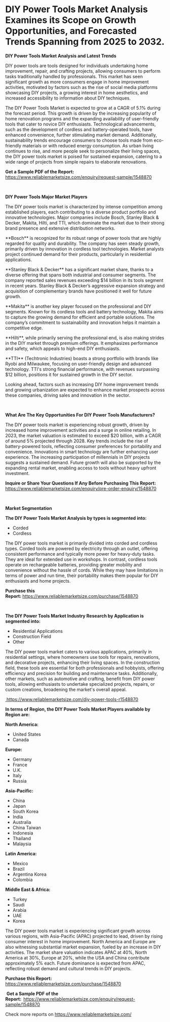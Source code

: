 <p><h1>DIY Power Tools Market Analysis Examines its Scope on Growth Opportunities, and Forecasted Trends Spanning from 2025 to 2032.</h1></p><p><strong>DIY Power Tools Market Analysis and Latest Trends</strong></p>
<p><p>DIY power tools are tools designed for individuals undertaking home improvement, repair, and crafting projects, allowing consumers to perform tasks traditionally handled by professionals. This market has seen significant growth as more consumers engage in home improvement activities, motivated by factors such as the rise of social media platforms showcasing DIY projects, a growing interest in home aesthetics, and increased accessibility to information about DIY techniques.</p><p>The DIY Power Tools Market is expected to grow at a CAGR of 5.1% during the forecast period. This growth is driven by the increasing popularity of home renovation programs and the expanding availability of user-friendly tools that cater to novice DIY enthusiasts. Technological advancements, such as the development of cordless and battery-operated tools, have enhanced convenience, further stimulating market demand. Additionally, sustainability trends encourage consumers to choose tools made from eco-friendly materials or with reduced energy consumption. As urban living continues to rise, and more people seek to personalize their living spaces, the DIY power tools market is poised for sustained expansion, catering to a wide range of projects from simple repairs to elaborate renovations.</p></p>
<p><strong>Get a Sample PDF of the Report:&nbsp;</strong> <a href="https://www.reliablemarketsize.com/enquiry/request-sample/1548870?utm_campaign=3563&utm_medium=2&utm_source=Github&utm_content=ia&utm_term=09042025&utm_id=diy-power-tools">https://www.reliablemarketsize.com/enquiry/request-sample/1548870</a></p>
<p>&nbsp;</p>
<p><strong>DIY Power Tools Major Market Players</strong></p>
<p><p>The DIY power tools market is characterized by intense competition among established players, each contributing to a diverse product portfolio and innovative technologies. Major companies include Bosch, Stanley Black & Decker, Makita, Hilti, and TTI, which dominate the market due to their strong brand presence and extensive distribution networks.</p><p>**Bosch** is recognized for its robust range of power tools that are highly regarded for quality and durability. The company has seen steady growth, primarily driven by innovation in cordless tool technologies. Market analysts project continued demand for their products, particularly in residential applications.</p><p>**Stanley Black & Decker** has a significant market share, thanks to a diverse offering that spans both industrial and consumer segments. The company reported sales revenues exceeding $14 billion in its tools segment in recent years. Stanley Black & Decker’s aggressive expansion strategy and acquisition of complementary brands have positioned it well for future growth.</p><p>**Makita** is another key player focused on the professional and DIY segments. Known for its cordless tools and battery technology, Makita aims to capture the growing demand for efficient and portable solutions. The company’s commitment to sustainability and innovation helps it maintain a competitive edge.</p><p>**Hilti**, while primarily serving the professional end, is also making strides in the DIY market through premium offerings. It emphasizes performance and safety, which appeals to high-end DIY enthusiasts.</p><p>**TTI** (Techtronic Industries) boasts a strong portfolio with brands like Ryobi and Milwaukee, focusing on user-friendly design and advanced technology. TTI's strong financial performance, with revenues surpassing $12 billion, positions it for sustained growth in the DIY sector.</p><p>Looking ahead, factors such as increasing DIY home improvement trends and growing urbanization are expected to enhance market prospects across these companies, driving sales and innovation in the sector.</p></p>
<p>&nbsp;</p>
<p><strong>What Are The Key Opportunities For DIY Power Tools Manufacturers?</strong></p>
<p><p>The DIY power tools market is experiencing robust growth, driven by increased home improvement activities and a surge in online retailing. In 2023, the market valuation is estimated to exceed $20 billion, with a CAGR of around 5% projected through 2028. Key trends include the rise of battery-powered tools, reflecting consumer preferences for portability and convenience. Innovations in smart technology are further enhancing user experience. The increasing participation of millennials in DIY projects suggests a sustained demand. Future growth will also be supported by the expanding rental market, enabling access to tools without heavy upfront investment.</p></p>
<p><strong>Inquire or Share Your Questions If Any Before Purchasing This Report:</strong> <a href="https://www.reliablemarketsize.com/enquiry/pre-order-enquiry/1548870?utm_campaign=3563&utm_medium=2&utm_source=Github&utm_content=ia&utm_term=09042025&utm_id=diy-power-tools">https://www.reliablemarketsize.com/enquiry/pre-order-enquiry/1548870</a></p>
<p>&nbsp;</p>
<p><strong>Market Segmentation</strong></p>
<p><strong>The DIY Power Tools Market Analysis by types is segmented into:</strong></p>
<p><ul><li>Corded</li><li>Cordless</li></ul></p>
<p><p>The DIY power tools market is primarily divided into corded and cordless types. Corded tools are powered by electricity through an outlet, offering consistent performance and typically more power for heavy-duty tasks. They are ideal for extended use in workshops. In contrast, cordless tools operate on rechargeable batteries, providing greater mobility and convenience without the hassle of cords. While they may have limitations in terms of power and run time, their portability makes them popular for DIY enthusiasts and home projects.</p></p>
<p><strong>Purchase this Report:&nbsp;</strong><a href="https://www.reliablemarketsize.com/purchase/1548870?utm_campaign=3563&utm_medium=2&utm_source=Github&utm_content=ia&utm_term=09042025&utm_id=diy-power-tools">https://www.reliablemarketsize.com/purchase/1548870</a></p>
<p>&nbsp;</p>
<p><strong>The DIY Power Tools Market Industry Research by Application is segmented into:</strong></p>
<p><ul><li>Residential Applications</li><li>Construction Field</li><li>Other</li></ul></p>
<p><p>The DIY power tools market caters to various applications, primarily in residential settings, where homeowners use tools for repairs, renovations, and decorative projects, enhancing their living spaces. In the construction field, these tools are essential for both professionals and hobbyists, offering efficiency and precision for building and maintenance tasks. Additionally, other markets, such as automotive and crafting, benefit from DIY power tools, allowing enthusiasts to undertake specialized projects, repairs, or custom creations, broadening the market's overall appeal.</p></p>
<p><a href="https://www.reliablemarketsize.com/diy-power-tools-r1548870?utm_campaign=3563&utm_medium=2&utm_source=Github&utm_content=ia&utm_term=09042025&utm_id=diy-power-tools">&nbsp;https://www.reliablemarketsize.com/diy-power-tools-r1548870</a></p>
<p><strong>In terms of Region, the DIY Power Tools Market Players available by Region are:</strong></p>
<p>
    <p> <strong> North America: </strong>
        <ul>
            <li>United States</li>
            <li>Canada</li>
        </ul>
        </p> 
    <p> <strong> Europe: </strong>
        <ul>
            <li>Germany</li>
            <li>France</li>
            <li>U.K.</li>
            <li>Italy</li>
            <li>Russia</li>
        </ul>
        </p> 
    <p> <strong> Asia-Pacific: </strong>
        <ul>
            <li>China</li>
            <li>Japan</li>
            <li>South Korea</li>
            <li>India</li>
            <li>Australia</li>
            <li>China Taiwan</li>
            <li>Indonesia</li>
            <li>Thailand</li>
            <li>Malaysia</li>
        </ul>
        </p> 
    <p> <strong> Latin America: </strong>
        <ul>
            <li>Mexico</li>
            <li>Brazil</li>
            <li>Argentina Korea</li>
            <li>Colombia</li>
        </ul>
        </p> 
    <p> <strong> Middle East & Africa: </strong>
        <ul>
            <li>Turkey</li>
            <li>Saudi</li>
            <li>Arabia</li>
            <li>UAE</li>
            <li>Korea</li>
        </ul>
    </p>
    </p>
<p><p>The DIY power tools market is experiencing significant growth across various regions, with Asia-Pacific (APAC) projected to lead, driven by rising consumer interest in home improvement. North America and Europe are also witnessing substantial market expansion, fueled by an increase in DIY activities. The market share valuation indicates APAC at 40%, North America at 30%, Europe at 20%, while the USA and China contribute approximately 5% each. Future dominance is expected from APAC, reflecting robust demand and cultural trends in DIY projects.</p></p>
<p><strong>Purchase this Report: </strong><a href="https://www.reliablemarketsize.com/purchase/1548870?utm_campaign=3563&utm_medium=2&utm_source=Github&utm_content=ia&utm_term=09042025&utm_id=diy-power-tools">https://www.reliablemarketsize.com/purchase/1548870</a></p>
<p>&nbsp;<strong>Get a Sample PDF of the Report:&nbsp;&nbsp;</strong><a href="https://www.reliablemarketsize.com/enquiry/request-sample/1548870?utm_campaign=3563&utm_medium=2&utm_source=Github&utm_content=ia&utm_term=09042025&utm_id=diy-power-tools">https://www.reliablemarketsize.com/enquiry/request-sample/1548870</a></p>
<p><strong></strong></p>
<p>Check more reports on <a href="https://www.reliablemarketsize.com/?utm_campaign=3563&utm_medium=2&utm_source=Github&utm_content=ia&utm_term=09042025&utm_id=diy-power-tools">https://www.reliablemarketsize.com/</a></p>